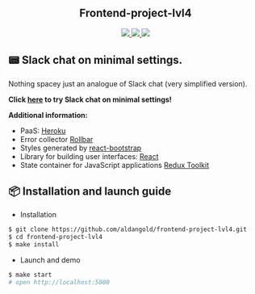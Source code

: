 <h2 align="center"> Frontend-project-lvl4 </h2>

<div align="center">
	<a href="https://github.com/aldangold/frontend-project-lvl4/actions">
		<img src="https://github.com/aldangold/frontend-project-lvl4/workflows/hexlet-check/badge.svg" />
	</a>
    <a href="https://github.com/aldangold/frontend-project-lvl4/actions">
		<img src="https://github.com/aldangold/frontend-project-lvl4/workflows/linter-check/badge.svg" />
	</a>
    <a href="https://codeclimate.com/github/aldangold/frontend-project-lvl4/maintainability">
        <img src="https://api.codeclimate.com/v1/badges/c0ace3f13224833f7199/maintainability" />
    </a>
</div>

## :pager: Slack chat on minimal settings.
Nothing spacey just an analogue of Slack chat (very simplified version).

**Click [here](https://frontend-chat-ru.herokuapp.com/) to try Slack chat on minimal settings!**

**Additional information:**
* PaaS: [Heroku](https://heroku.com)
* Error collector [Rollbar](https://rollbar.com)
* Styles generated by [react-bootstrap](https://react-bootstrap.github.io/)
* Library for building user interfaces: [React](https://reactjs.org) 
* State container for JavaScript applications [Redux Toolkit](https://redux-toolkit.js.org/)

## :package: Installation and launch guide
* Installation
```sh
$ git clone https://github.com/aldangold/frontend-project-lvl4.git
$ cd frontend-project-lvl4
$ make install
```

* Launch and demo
```sh
$ make start
# open http://localhost:5000
```
